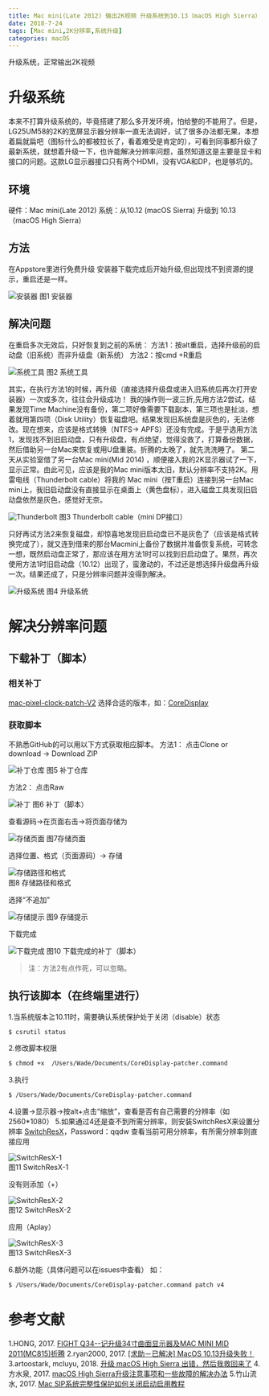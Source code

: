 ```yaml
---
title: Mac mini(Late 2012) 输出2K视频 升级系统到10.13（macOS High Sierra）
date: 2018-7-24
tags: [Mac mini,2K分辨率,系统升级]
categories: macOS
---
```

<!--文章摘要-->
升级系统，正常输出2K视频
<!-- more -->
# 升级系统
本来不打算升级系统的，毕竟搭建了那么多开发环境，怕给整的不能用了。但是，LG25UM58的2K的宽屏显示器分辨率一直无法调好，试了很多办法都无果，本想着扁就扁吧（图标什么的都被拉长了，看着难受是肯定的），可看到同事都升级了最新系统，就想着升级一下，也许能解决分辨率问题，虽然知道这是主要是显卡和接口的问题。这款LG显示器接口只有两个HDMI，没有VGA和DP，也是够坑的。
## 环境
硬件：Mac mini(Late 2012) 
系统：从10.12 (macOS Sierra) 升级到 10.13（macOS High Sierra）
## 方法
在Appstore里进行免费升级
安装器下载完成后开始升级,但出现找不到资源的提示，重启还是一样。

![安装器](/images/blog/安装器.jpg)
图1 安装器

## 解决问题
在重启多次无效后，只好恢复到之前的系统：
方法1：按alt重启，选择升级前的启动盘（旧系统）而非升级盘（新系统）
方法2：按cmd +R重启

![系统工具](/images/blog/系统工具.png)
图2 系统工具

其实，在执行方法1的时候，再升级（直接选择升级盘或进入旧系统后再次打开安装器）一次或多次，往往会升级成功！
我的操作则一波三折,先用方法2尝试，结果发现Time Machine没有备份，第二项好像需要下载副本，第三项也是扯淡，想着就用第四项（Disk Utility）恢复磁盘吧。结果发现旧系统盘是灰色的，无法修改。现在想来，应该是格式转换（NTFS-> APFS）还没有完成。于是乎选用方法1，发现找不到旧启动盘，只有升级盘，有点绝望，觉得没救了，打算备份数据，然后借助另一台Mac来恢复或用U盘重装。折腾的太晚了，就先洗洗睡了。
第二天从实验室借了另一台Mac mini(Mid 2014) ，顺便接入我的2K显示器试了一下，显示正常。由此可见，应该是我的Mac mini版本太旧，默认分辨率不支持2K。用雷电线（Thunderbolt cable）将我的 Mac mini（按T重启）连接到另一台Mac mini上，我旧启动盘没有直接显示在桌面上（黄色盘标），进入磁盘工具发现旧启动盘依然是灰色，感觉好无奈。

![Thunderbolt](/images/blog/Thunderbolt.png) 
图3 Thunderbolt cable（mini DP接口）

只好再试方法2来恢复磁盘，却惊喜地发现旧启动盘已不是灰色了（应该是格式转换完成了），就又连到借来的那台Macmini上备份了数据并准备恢复系统，可转念一想，既然启动盘正常了，那应该在用方法1时可以找到旧启动盘了。果然，再次使用方法1时旧启动盘（10.12）出现了，蛮激动的，不过还是想选择升级盘再升级一次。结果还成了，只是分辨率问题并没得到解决。
 
![升级系统](/images/blog/升级系统.png) 
图4 升级系统

# 解决分辨率问题
## 下载补丁（脚本）
### 相关补丁
[mac-pixel-clock-patch-V2](https://github.com/Floris497/mac-pixel-clock-patch-V2)
选择合适的版本，如：[CoreDisplay](https://github.com/Floris497/mac-pixel-clock-patch-V2/blob/master/CoreDisplay-patcher.command)
### 获取脚本
不熟悉GitHub的可以用以下方式获取相应脚本。
方法1：
点击Clone or download -> Download ZIP

![补丁仓库](/images/blog/补丁仓库.png) 
图5 补丁仓库

方法2：
点击Raw 

![补丁](/images/blog/补丁.png)
图6 补丁（脚本）

查看源码->在页面右击->将页面存储为

![存储页面](/images/blog/存储页面.png) 
图7存储页面

选择位置、格式（页面源码）-> 存储

![存储路径和格式](/images/blog/存储路径和格式.png)     
图8 存储路径和格式

选择“不追加”

![存储提示](/images/blog/存储提示.png) 
图9 存储提示

下载完成

![下载完成](/images/blog/下载完成.png) 
图10 下载完成的补丁（脚本）

>注：方法2有点作死，可以忽略。

## 执行该脚本（在终端里进行）
1.当系统版本≧10.11时，需要确认系统保护处于关闭（disable）状态
``` bash
$ csrutil status
```
2.修改脚本权限
``` bash
$ chmod +x  /Users/Wade/Documents/CoreDisplay-patcher.command
```
3.执行
``` bash
$ /Users/Wade/Documents/CoreDisplay-patcher.command
``` 
4.设置->显示器->按alt+点击“缩放”，查看是否有自己需要的分辨率（如2560*1080）
5.如果通过4还是查不到所需分辨率，则安装SwitchResX来设置分辨率
[SwitchResX](https://pan.baidu.com/s/12jdM-EMUJIM8aswNe2VEcw)，Password：qqdw
查看当前可用分辨率，有所需分辨率则直接应用

![SwitchResX-1](/images/blog/SwitchResX-1.png)     
图11 SwitchResX-1

没有则添加（+）

![SwitchResX-2](/images/blog/SwitchResX-2.png)     
图12 SwitchResX-2

应用（Aplay）

![SwitchResX-3](/images/blog/SwitchResX-3.png)     
图13 SwitchResX-3

6.额外功能（具体问题可以在issues中查看）
如：
``` bash
$ /Users/Wade/Documents/CoreDisplay-patcher.command patch v4
``` 



# 参考文献
1.HONG, 2017. [FIGHT Q34--记升级34寸曲面显示器及MAC MINI MID 2011(MC815)折腾](http://oohong.com/post/fight-q34)
2.ryan2000, 2017. [[求助－已解决] MacOS 10.13升级失败！](https://bbs.feng.com/forum.php?mod=viewthread&tid=11455162&extra=&page=1)
3.artoostark, mcluyu, 2018. [升级 macOS High Sierra 出错，然后我救回来了](http://jp.v2ex.com/t/446463)
4.方水泉, 2017. [macOS High Sierra升级注意事项和一些故障的解决办法](http://baijiahao.baidu.com/s?id=1580123441382649040&wfr=spider&for=pc)
5.竹山流水, 2017. [Mac SIP系统完整性保护如何关闭启动启用教程](https://jingyan.baidu.com/article/9c69d48ff88b3813c9024e9d.html)

